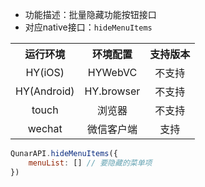 * 功能描述：批量隐藏功能按钮接口
* 对应native接口：`hideMenuItems`

<table style="text-align:center">
    <tr>
        <th>运行环境</th>
        <th>环境配置</th>
        <th>支持版本</th>
    </tr>
    <tr>
        <td>HY(iOS)</td>
        <td>HYWebVC</td>
        <td>不支持</td>
    </tr>
    <tr>
        <td>HY(Android)</td>
        <td>HY.browser</td>
        <td>不支持</td>
    </tr>
    <tr>
        <td>touch</td>
        <td>浏览器</td>
        <td>不支持</td>
    </tr>
    <tr>
        <td>wechat</td>
        <td>微信客户端</td>
        <td>支持</td>
    </tr>
</table>


```js
QunarAPI.hideMenuItems({
    menuList: [] // 要隐藏的菜单项
})
```